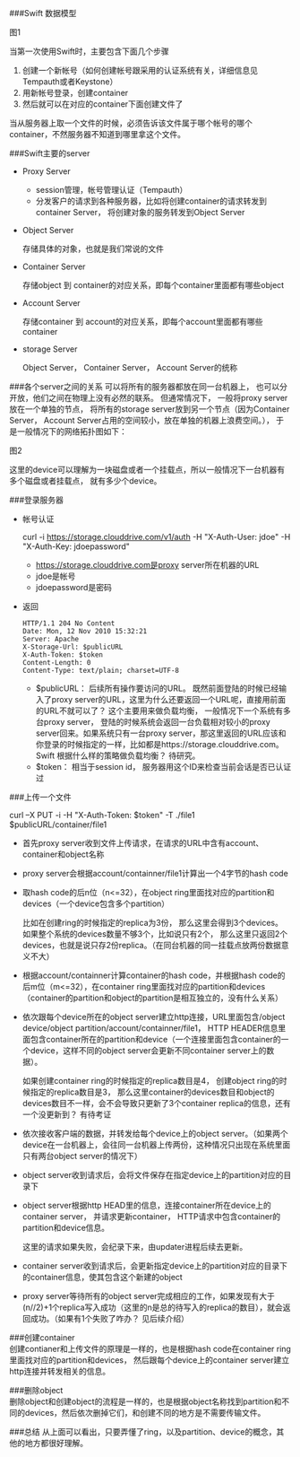 ###Swift 数据模型

图1

当第一次使用Swift时，主要包含下面几个步骤

  1. 创建一个新帐号（如何创建帐号跟采用的认证系统有关，详细信息见Tempauth或者Keystone）
  2. 用新帐号登录，创建container
  3. 然后就可以在对应的container下面创建文件了
    
当从服务器上取一个文件的时候，必须告诉该文件属于哪个帐号的哪个container，不然服务器不知道到哪里拿这个文件。

###Swift主要的server

* Proxy Server
    * session管理，帐号管理认证（Tempauth）
    * 分发客户的请求到各种服务器，比如将创建container的请求转发到container Server， 将创建对象的服务转发到Object Server

* Object Server
 
   存储具体的对象，也就是我们常说的文件

* Container Server

   存储object 到 container的对应关系，即每个container里面都有哪些object

* Account Server

   存储container 到 account的对应关系，即每个account里面都有哪些container

* storage Server

   Object Server， Container Server， Account Server的统称

###各个server之间的关系
可以将所有的服务器都放在同一台机器上， 也可以分开放，他们之间在物理上没有必然的联系。
但通常情况下， 一般将proxy server放在一个单独的节点， 将所有的storage server放到另一个节点（因为Container Server， Account Server占用的空间较小，放在单独的机器上浪费空间。）， 于是一般情况下的网络拓扑图如下：

图2

这里的device可以理解为一块磁盘或者一个挂载点，所以一般情况下一台机器有多个磁盘或者挂载点， 就有多少个device。

###登录服务器

* 帐号认证

    curl -i https://storage.clouddrive.com/v1/auth -H "X-Auth-User: jdoe" -H "X-Auth-Key: jdoepassword"
    * https://storage.clouddrive.com是proxy server所在机器的URL
    * jdoe是帐号
    * jdoepassword是密码
    
* 返回
    ```
    HTTP/1.1 204 No Content
    Date: Mon, 12 Nov 2010 15:32:21
    Server: Apache
    X-Storage-Url: $publicURL
    X-Auth-Token: $token
    Content-Length: 0
    Content-Type: text/plain; charset=UTF-8
    ```
    
    * $publicURL： 后续所有操作要访问的URL。
    既然前面登陆的时候已经输入了proxy server的URL，这里为什么还要返回一个URL呢，直接用前面的URL不就可以了？ 这个主要用来做负载均衡， 一般情况下一个系统有多台proxy server， 登陆的时候系统会返回一台负载相对较小的proxy server回来。如果系统只有一台proxy server，那这里返回的URL应该和你登录的时候指定的一样，比如都是https://storage.clouddrive.com。 Swift 根据什么样的策略做负载均衡？ 待研究。
    * $token： 相当于session id， 服务器用这个ID来检查当前会话是否已认证过

###上传一个文件

curl –X PUT -i -H "X-Auth-Token: $token" -T ./file1 $publicURL/container/file1
 
* 首先proxy server收到文件上传请求，在请求的URL中含有account、container和object名称
* proxy server会根据account/containner/file1计算出一个4字节的hash code
* 取hash code的后n位（n<=32），在object ring里面找对应的partition和devices（一个device包含多个partition）

    比如在创建ring的时候指定的replica为3份， 那么这里会得到3个devices。 如果整个系统的devices数量不够3个，比如说只有2个， 那么这里只返回2个devices，也就是说只存2份replica。（在同台机器的同一挂载点放两份数据意义不大）
    
* 根据account/containner计算container的hash code，并根据hash code的后m位（m<=32），在container ring里面找对应的partition和devices（container的partition和object的partition是相互独立的，没有什么关系）
* 依次跟每个device所在的object server建立http连接，URL里面包含/object device/object partition/account/containner/file1， HTTP HEADER信息里面包含container所在的partition和device（一个连接里面包含container的一个device，这样不同的object server会更新不同container server上的数据）。

    如果创建container ring的时候指定的replica数目是4， 创建object ring的时候指定的replica数目是3， 那么这里container的devices数目和object的devices数目不一样，会不会导致只更新了3个container replica的信息，还有一个没更新到？ 有待考证
    
* 依次接收客户端的数据，并转发给每个device上的object server。（如果两个device在一台机器上，会往同一台机器上传两份，这种情况只出现在系统里面只有两台object server的情况下）
* object server收到请求后，会将文件保存在指定device上的partition对应的目录下
* object server根据http HEAD里的信息，连接container所在device上的container server， 并请求更新container， HTTP请求中包含container的partition和device信息。

    这里的请求如果失败，会纪录下来，由updater进程后续去更新。
    
* container server收到请求后，会更新指定device上的partition对应的目录下的container信息，使其包含这个新建的object
* proxy server等待所有的object server完成相应的工作，如果发现有大于(n//2)+1个replica写入成功（这里的n是总的待写入的replica的数目），就会返回成功。（如果有1个失败了咋办？ 见后续介绍）

###创建container   
创建contianer和上传文件的原理是一样的，也是根据hash code在container ring里面找对应的partition和devices， 然后跟每个device上的container server建立http连接并转发相关的信息。

###删除object   
删除object和创建object的流程是一样的，也是根据object名称找到partition和不同的devices，然后依次删掉它们，和创建不同的地方是不需要传输文件。

###总结
从上面可以看出，只要弄懂了ring，以及partition、device的概念，其他的地方都很好理解。
